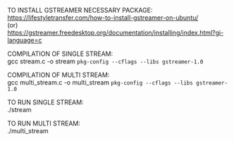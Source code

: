 TO INSTALL GSTREAMER NECESSARY PACKAGE:<br>
https://lifestyletransfer.com/how-to-install-gstreamer-on-ubuntu/<br>
(or)<br>
https://gstreamer.freedesktop.org/documentation/installing/index.html?gi-language=c<br>

COMPILATION OF SINGLE STREAM:<br>
gcc stream.c -o stream `pkg-config --cflags --libs gstreamer-1.0`

COMPILATION OF MULTI STREAM:<br>
gcc multi_stream.c -o multi_stream `pkg-config --cflags --libs gstreamer-1.0`

TO RUN SINGLE STREAM:<br>
./stream


TO RUN MULTI STREAM:<br>
./multi_stream
